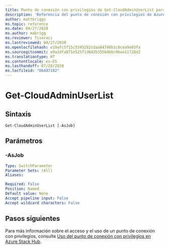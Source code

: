 ```yaml
---
title: Punto de conexión con privilegios de Get-CloudAdminUserList para Azure Stack Hub
description: 'Referencia del punto de conexión con privilegios de Azure Stack para PowerShell: Get-CloudAdminUserList'
author: mattbriggs
ms.topic: reference
ms.date: 04/27/2020
ms.author: mabrigg
ms.reviewer: fiseraci
ms.lastreviewed: 04/27/2020
ms.openlocfilehash: e19afc5f15c5345282cdaa84748b1c8cea9e03fa
ms.sourcegitcommit: e9a1dfa871e525f1d6d2b355b4bbc9bae11720d2
ms.translationtype: HT
ms.contentlocale: es-ES
ms.lasthandoff: 07/20/2020
ms.locfileid: "86487182"
---
```

# <a name="get-cloudadminuserlist"></a>Get-CloudAdminUserList

## <a name="syntax"></a>Sintaxis

```
Get-CloudAdminUserList [-AsJob]
```

## <a name="parameters"></a>Parámetros

### <a name="-asjob"></a>-AsJob


```yaml
Type: SwitchParameter
Parameter Sets: (All)
Aliases:

Required: False
Position: Named
Default value: None
Accept pipeline input: False
Accept wildcard characters: False
```


## <a name="next-steps"></a>Pasos siguientes

Para más información sobre el acceso y el uso de un punto de conexión con privilegios, consulte [Uso del punto de conexión con privilegios en Azure Stack Hub](../../operator/azure-stack-privileged-endpoint.md).
